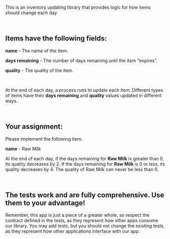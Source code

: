 This is an inventory updating library that provides logic for how items should change each day.

<br>

## Items have the following fields:

**name** - The name of the item.

**days remaining** - The number of days remaining until the item "expires".

**quality** - The quality of the item.

<br>

At the end of each day, a process runs to update each item. Different types of items have their **days remaining** and **quality** values updated in different ways.

<br>

## Your assignment:

Please implement the following item:

**name** - Raw Milk

At the end of each day, if the days remaining for **Raw Milk** is greater than 0, its quality decreases by 2. If the days remaining for  **Raw Milk** is 0 or less, its quality decreases by 4. The quality of Raw Milk can never be less than 0.

<br>

## The tests work and are fully comprehensive. Use them to your advantage!

Remember, this app is just a piece of a greater whole, so respect the contract defined in the tests, as they represent how other apps consume our library. You may add tests, but you should not change the existing tests, as they represent how other applications interface with our app.
